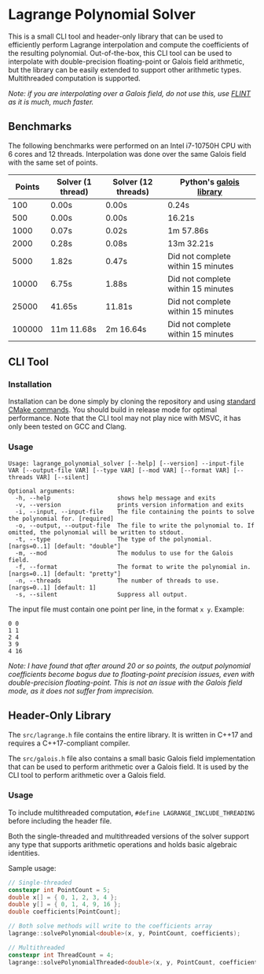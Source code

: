 # Lagrange Polynomial Solver

This is a small CLI tool and header-only library that can be used to efficiently perform Lagrange interpolation and
compute the coefficients of the resulting polynomial. Out-of-the-box, this CLI tool can be used to interpolate
with double-precision floating-point or Galois field arithmetic, but the library can be easily extended to support
other arithmetic types. Multithreaded computation is supported.

*Note: if you are interpolating over a Galois field, do not use this, use
[FLINT](https://flintlib.org/doc/nmod_poly.html#c.nmod_poly_interpolate_nmod_vec_fast) as it is much, much faster.*

## Benchmarks

The following benchmarks were performed on an Intel i7-10750H CPU with 6 cores and 12 threads. Interpolation was done
over the same Galois field with the same set of points.

| Points | Solver (1 thread) | Solver (12 threads) | Python's [galois library](https://galois.readthedocs.io/en/v0.3.8/api/galois.lagrange_poly/) |
|--------|-------------------|---------------------|----------------------------------------------------------------------------------------------|
| 100    | 0.00s             | 0.00s               | 0.24s                                                                                        |
| 500    | 0.00s             | 0.00s               | 16.21s                                                                                       |
| 1000   | 0.07s             | 0.02s               | 1m 57.86s                                                                                    |
| 2000   | 0.28s             | 0.08s               | 13m 32.21s                                                                                   |
| 5000   | 1.82s             | 0.47s               | Did not complete within 15 minutes                                                           |
| 10000  | 6.75s             | 1.88s               | Did not complete within 15 minutes                                                           |
| 25000  | 41.65s            | 11.81s              | Did not complete within 15 minutes                                                           |
| 100000 | 11m 11.68s        | 2m 16.64s           | Did not complete within 15 minutes                                                           |

## CLI Tool

### Installation

Installation can be done simply by cloning the repository and using
[standard CMake commands](https://stackoverflow.com/a/7859663). You should build in release mode for optimal
performance. Note that the CLI tool may not play nice with MSVC, it has only been tested on GCC and Clang.

### Usage

```
Usage: lagrange_polynomial_solver [--help] [--version] --input-file VAR [--output-file VAR] [--type VAR] [--mod VAR] [--format VAR] [--threads VAR] [--silent]

Optional arguments:
  -h, --help                   shows help message and exits
  -v, --version                prints version information and exits
  -i, --input, --input-file    The file containing the points to solve the polynomial for. [required]
  -o, --output, --output-file  The file to write the polynomial to. If omitted, the polynomial will be written to stdout.
  -t, --type                   The type of the polynomial. [nargs=0..1] [default: "double"]
  -m, --mod                    The modulus to use for the Galois field.
  -f, --format                 The format to write the polynomial in. [nargs=0..1] [default: "pretty"]
  -n, --threads                The number of threads to use. [nargs=0..1] [default: 1]
  -s, --silent                 Suppress all output.
```

The input file must contain one point per line, in the format `x y`. Example:
```
0 0
1 1
2 4
3 9
4 16
```

*Note: I have found that after around 20 or so points, the output polynomial coefficients become bogus due to
floating-point precision issues, even with double-precision floating-point. This is not an issue with the Galois field
mode, as it does not suffer from imprecision.*

## Header-Only Library

The `src/lagrange.h` file contains the entire library. It is written in C++17 and requires a C++17-compliant compiler.

The `src/galois.h` file also contains a small basic Galois field implementation that can be used to perform arithmetic
over a Galois field. It is used by the CLI tool to perform arithmetic over a Galois field.

### Usage

To include multithreaded computation, `#define LAGRANGE_INCLUDE_THREADING` before including the header file.

Both the single-threaded and multithreaded versions of the solver support any type that supports arithmetic
operations and holds basic algebraic identities.

Sample usage:
```c++
// Single-threaded
constexpr int PointCount = 5;
double x[] = { 0, 1, 2, 3, 4 };
double y[] = { 0, 1, 4, 9, 16 };
double coefficients[PointCount];

// Both solve methods will write to the coefficients array
lagrange::solvePolynomial<double>(x, y, PointCount, coefficients);

// Multithreaded
constexpr int ThreadCount = 4;
lagrange::solvePolynomialThreaded<double>(x, y, PointCount, coefficients, ThreadCount);
```
